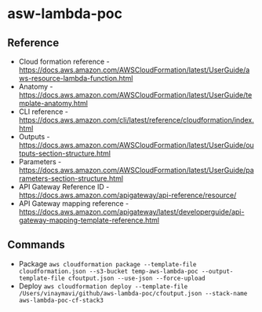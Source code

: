 # asw-lambda-poc 

## Reference 
* Cloud formation reference - https://docs.aws.amazon.com/AWSCloudFormation/latest/UserGuide/aws-resource-lambda-function.html 
* Anatomy - https://docs.aws.amazon.com/AWSCloudFormation/latest/UserGuide/template-anatomy.html
* CLI reference - https://docs.aws.amazon.com/cli/latest/reference/cloudformation/index.html
* Outputs - https://docs.aws.amazon.com/AWSCloudFormation/latest/UserGuide/outputs-section-structure.html
* Parameters - https://docs.aws.amazon.com/AWSCloudFormation/latest/UserGuide/parameters-section-structure.html 
* API Gateway Reference ID - https://docs.aws.amazon.com/apigateway/api-reference/resource/
* API Gateway mapping reference - https://docs.aws.amazon.com/apigateway/latest/developerguide/api-gateway-mapping-template-reference.html


## Commands 
* Package `aws cloudformation package --template-file cloudformation.json --s3-bucket temp-aws-lambda-poc --output-template-file cfoutput.json --use-json --force-upload`
* Deploy `aws cloudformation deploy --template-file /Users/vinaymavi/github/aws-lambda-poc/cfoutput.json --stack-name aws-lambda-poc-cf-stack3`
